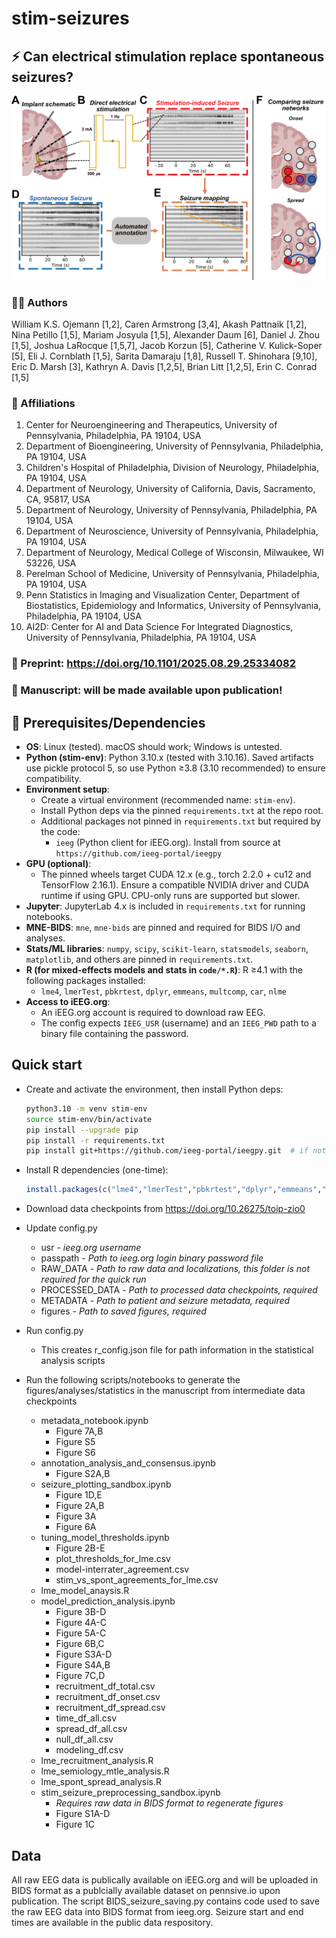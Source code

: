 # stim-seizures
## ⚡️ Can electrical stimulation replace spontaneous seizures?
<img src="https://github.com/penn-cnt/stim-seizures-manuscript/blob/main/cover_fig.png" width="750">

### 👨‍🍳 Authors
William K.S. Ojemann [1,2], Caren Armstrong [3,4], Akash Pattnaik [1,2], Nina Petillo [1,5], Mariam Josyula [1,5], Alexander Daum [6], Daniel J. Zhou [1,5], Joshua LaRocque [1,5,7], Jacob Korzun [5], Catherine V. Kulick-Soper [5], Eli J. Cornblath [1,5], Sarita Damaraju [1,8], Russell T. Shinohara [9,10], Eric D. Marsh [3], Kathryn A. Davis [1,2,5], Brian Litt [1,2,5], Erin C. Conrad [1,5]

### 🏦 Affiliations
1. Center for Neuroengineering and Therapeutics, University of Pennsylvania, Philadelphia, PA 19104, USA
2. Department of Bioengineering, University of Pennsylvania, Philadelphia, PA 19104, USA
3. Children's Hospital of Philadelphia, Division of Neurology, Philadelphia, PA 19104, USA
4. Department of Neurology, University of California, Davis, Sacramento, CA, 95817, USA	
5. Department of Neurology, University of Pennsylvania, Philadelphia, PA 19104, USA
6. Department of Neuroscience, University of Pennsylvania, Philadelphia, PA 19104, USA
7. Department of Neurology, Medical College of Wisconsin, Milwaukee, WI 53226, USA
8. Perelman School of Medicine, University of Pennsylvania, Philadelphia, PA 19104, USA
9. Penn Statistics in Imaging and Visualization Center, Department of Biostatistics, Epidemiology and Informatics, University of Pennsylvania, Philadelphia, PA 19104, USA
10. AI2D: Center for AI and Data Science For Integrated Diagnostics, University of Pennsylvania, Philadelphia, PA 19104, USA

### 🧪 Preprint: https://doi.org/10.1101/2025.08.29.25334082
### 🔬 Manuscript: will be made available upon publication!

## 🤖 Prerequisites/Dependencies
- **OS**: Linux (tested). macOS should work; Windows is untested.
- **Python (stim-env)**: Python 3.10.x (tested with 3.10.16). Saved artifacts use pickle protocol 5, so use Python ≥3.8 (3.10 recommended) to ensure compatibility.
- **Environment setup**:
  - Create a virtual environment (recommended name: `stim-env`).
  - Install Python deps via the pinned `requirements.txt` at the repo root.
  - Additional packages not pinned in `requirements.txt` but required by the code:
    - `ieeg` (Python client for iEEG.org). Install from source at `https://github.com/ieeg-portal/ieegpy`
- **GPU (optional)**:
  - The pinned wheels target CUDA 12.x (e.g., torch 2.2.0 + cu12 and TensorFlow 2.16.1). Ensure a compatible NVIDIA driver and CUDA runtime if using GPU. CPU-only runs are supported but slower.
- **Jupyter**: JupyterLab 4.x is included in `requirements.txt` for running notebooks.
- **MNE-BIDS**: `mne`, `mne-bids` are pinned and required for BIDS I/O and analyses.
- **Stats/ML libraries**: `numpy`, `scipy`, `scikit-learn`, `statsmodels`, `seaborn`, `matplotlib`, and others are pinned in `requirements.txt`.
- **R (for mixed-effects models and stats in `code/*.R`)**: R ≥4.1 with the following packages installed:
  - `lme4`, `lmerTest`, `pbkrtest`, `dplyr`, `emmeans`, `multcomp`, `car`, `nlme`
- **Access to iEEG.org**:
  - An iEEG.org account is required to download raw EEG.
  - The config expects `IEEG_USR` (username) and an `IEEG_PWD` path to a binary file containing the password.

## Quick start
- Create and activate the environment, then install Python deps:
  ```bash
  python3.10 -m venv stim-env
  source stim-env/bin/activate
  pip install --upgrade pip
  pip install -r requirements.txt
  pip install git+https://github.com/ieeg-portal/ieegpy.git  # if not already present in your env
  ```
- Install R dependencies (one-time):
  ```r
  install.packages(c("lme4","lmerTest","pbkrtest","dplyr","emmeans","multcomp","car","nlme","jsonlite"))
  ```
- Download data checkpoints from https://doi.org/10.26275/toip-zio0

- Update config.py
    - usr - *ieeg.org username*
    - passpath - *Path to ieeg.org login binary password file*
    - RAW_DATA - *Path to raw data and localizations, this folder is not required for the quick run*
    - PROCESSED_DATA - *Path to processed data checkpoints, required*
    - METADATA - *Path to patient and seizure metadata, required*
    - figures - *Path to saved figures, required*
- Run config.py
    - This creates r_config.json file for path information in the statistical analysis scripts
- Run the following scripts/notebooks to generate the figures/analyses/statistics in the manuscript from intermediate data checkpoints
    - metadata_notebook.ipynb
        - Figure 7A,B
        - Figure S5
        - Figure S6
    - annotation_analysis_and_consensus.ipynb
        - Figure S2A,B
    - seizure_plotting_sandbox.ipynb
        - Figure 1D,E
        - Figure 2A,B
        - Figure 3A
        - Figure 6A
    - tuning_model_thresholds.ipynb
        - Figure 2B-E
        - plot_thresholds_for_lme.csv
        - model-interrater_agreement.csv
        - stim_vs_spont_agreements_for_lme.csv
    - lme_model_anaysis.R
    - model_prediction_analysis.ipynb
        - Figure 3B-D
        - Figure 4A-C
        - Figure 5A-C
        - Figure 6B,C
        - Figure S3A-D
        - Figure S4A,B
        - Figure 7C,D
        - recruitment_df_total.csv
        - recruitment_df_onset.csv
        - recruitment_df_spread.csv
        - time_df_all.csv
        - spread_df_all.csv
        - null_df_all.csv
        - modeling_df.csv
    - lme_recruitment_analysis.R
    - lme_semiology_mtle_analysis.R
    - lme_spont_spread_analysis.R
    - stim_seizure_preprocessing_sandbox.ipynb
        - *Requires raw data in BIDS format to regenerate figures*
        - Figure S1A-D
        - Figure 1C

## Data
All raw EEG data is publically available on iEEG.org and will be uploaded in BIDS format as a publcially available dataset on pennsive.io upon publication. The script BIDS_seizure_saving.py contains code used to save the raw EEG data into BIDS format from ieeg.org. Seizure start and end times are available in the public data respository.
